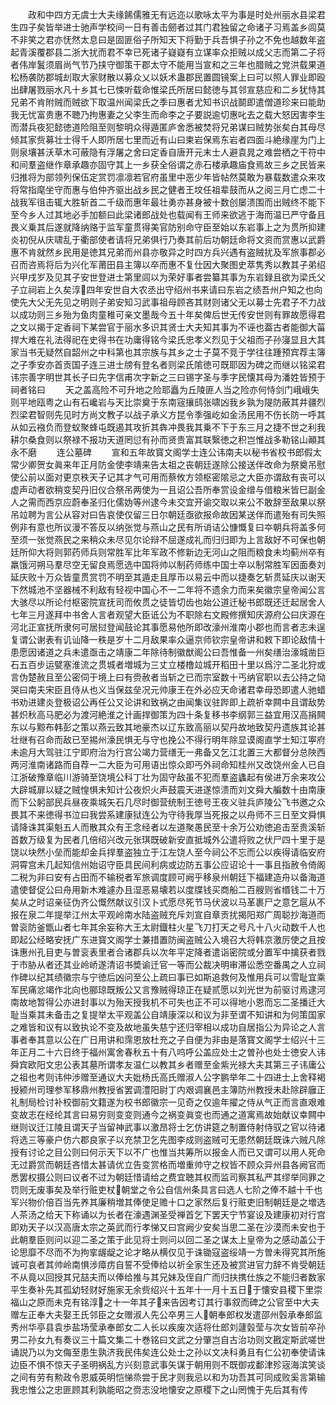 <!-- { "loadSidebar": true } -->
　　政和中四方无虞士大夫缘餙儒雅无有远迩以歌咏太平为事是时处州丽水县梁君生四子矣皆举进士驰声学校间一日有善击劒者过其门君独留之命诸子习焉盖乡闾莫不非笑之君亦怃然太息曰是固匪俗子所知天下将勤于兵吾惧子孙之不免也越数年盗起青溪覆郡县二浙大扰而君不幸已死诸子嶷嶷有立谋率众拒贼以成父志而第二子将者伟岸鬒须眉尚气节乃挟守御策干郡太守不能用当宣和之三年也腊贼之党洪载果道松杨袭防郡城刦取大家财散以募众乂以妖术蛊郡民置圆镜案上曰可以照人罪业即殴出肆屠戮丽水凡十乡其七已悚听载命惟梁氏所居曰懿徳与其邻宣慈应和二乡犹恃其兄弟不肯附贼而贼欲下取温州闻梁氏之季曰惠者尤知书识战鬬即遣僧道珍来曰能助我无忧富贵惠不聴乃拘惠妻之父李生而命李之子要説逾切惠叱去之载大怒因害李生而潜兵夜犯懿徳道险阻至则黎明众得遁匿庐舍悉被焚将兄弟谋曰贼势张矣白其母尽倾其家赀募壮士得千人即所居七里而近有山曰柬岩保焉东岩者四面斗絶缘崖为门上则泉壤甚沃草木可蔽隐有浮屠之舍曰定香自唐开元末士人避袁晁之难尝栖之干符中和间羣盗继作章承趣亦固守其上一乡获全俗谓之赤石楼承趣庙食焉故三乡之民皆来归推将为部领列保伍定赏罚凛凛若官府虽里中恶少年皆帖然莫敢为暴载数遣众来攻将常指麾坐守而惠与伯仲齐驱出战乡民之健者王坟任祖辈鼓而从之阅三月亡虑二十战我军徂击辄大胜斩首二千级而惠年最壮勇亦甚身被十数创屡溃围而出贼终不能下至今乡人过其地必手加额曰此梁诸郎战处也载闻有王师来欲逃于海而温已严守备且畏义乗其后遂就降纳赂于监军童贯得美官防别命守臣至始以东岩事上之为贯所抑建炎初倪从庆啸乱于衢部使者请将兄弟俱行乃奏其前后功朝廷命将文资而赏惠以武爵惠不肯就然乡民用是徳其兄弟而州县亦敬异之时四方兵兴遇有盗贼扰及军旅事郡必召而咨焉将后为兴化军莆田县主簿以卒而惠不复仕因大聚图史萃隽秀以教其子弟绍兴甲戌岁及见其子安世登进士第里闾以为荣好事者尝纂其事为东岩録且欲为梁氏父子立祠岩上久矣淳四年安世自大农丞出守绍州书来请曰东岩之绩吾州户知之也向使先大父无先见之明则子弟安知习武事祖母顾吝其财则诸父无以募士先君子不力战以成功则三乡殆为鱼肉童稚可亲文墨哉今五十年矣俾后世无传安世则有罪故愿得君之文以揭于定香祠下某尝官于丽水多识其贤士大夫知其事为不诬也葢古者能御大菑捍大难在礼法得祀在史得书在功庸得铭今梁氏忠孝义烈见于父祖而子孙寖显且大其家当书无疑然自韶州之中科第也其宗族与其乡之士子莫不竞于学往往踵预宾荐主簿之子季安亦首贡国子连三进士牓有登名者则梁氏隂徳可既耶因为碑之而继以铭梁君讳宗善字明世其长子曰先字信甫次字新之三曰锡字圣与季字民懐其母为潘姓皆预于祠者铭曰
　　天之盖高险不可升地之险耶矗为丘陵匪人当之险亦何恃剑门峨峨失则平地瓯粤之山有石巉岩与天比崇奠于东南宼攘鸱张啸凶我乡孰为隄防蔽其井疆烈烈梁君智则先见时方尚文教子以战子承义方昆令季强屹如金汤民用不伤长防一呼其从如云襁负而登蚁聚蜂屯既遏其攻折其犇冲畏我其乗不下于东三月之捷不世之利我耕尔桑食则以祭禄不报功天道罔愆有孙而贤贵富其联繄徳之积岂惟战多勒铭山顚其永不磨
　　连公墓碑
　　宣和五年故寳文阁学士连公讳南夫以秘书省校书郎假太常少卿贺女眞来年正月防金使李靖来告太祖之丧朝廷遂除公接送伴改命为祭奠吊慰使公前以面对更京秩天子记其才气可用而蔡攸方领枢密隂忌之大臣亦谓敌有丧可以虚声动者欲稍变契丹旧仪合祭吊两使为一且诏公吾所奉赏设金缯与借粮米皆巳副金人之需而西京应蔚奉圣归化儒妫等州逮今未交宜开谕交取以来公不敢辞至敌果以祭吊竝聘为言公从容对曰告哀使仅留三日尔朝廷亟欲报命故因某送伴而遣殆有司失照例非有意也所议漫不答反以纳张觉与燕山之民有所诮诘公慷慨复曰夲朝兵将盖多何至须一张觉燕民之来稍众未尽见尔论辩不屈遂成礼而归归即为上言敌好不可保也朝廷所仰大将则郭药师兵则常胜军比年军政不修新边无河山之阻而粮食未均蓟州卒有羸饿河朔马羣尽空无留良焉愿选中国将帅以制药师练中国士卒以制常胜军因面奏刘延庆败十万众皆童贯赏罚不明至其遁走且厚币以易云中而以捷奏乞斩贯延庆以谢天下然城池不坚器械不利敌有轻视中国心不一二年将不遗余力而来矣徽宗皇帝闻公言大骇尽以所论付枢密院宣抚司而攸贯之徒皆切齿也始公道迁秘书郎既还迁起居舍人七年三月遂拜中书舍人言者观望大臣诋公为不职除右文殿修撰知庆源府公曰庆源在河北正宣抚所隶何可居挝登闻鼓论其事愿易他所即改濠州淮南小郡也而言者志未逞复谓公谢表有讥讪降一秩是岁十二月敌果率众逼京师钦宗皇帝讲和敕下即论敌情十患愿因诸道之兵未遣亟击之靖康二年除待制徽猷阁公曰吾惟备一州矣缮治濠城凿巨石五百步运甓塞淮流之贯城者増城为三丈立楼橹竝城开稻田十里以爲泞二圣北狩或言伪楚赦且至公密伺于境上曰有赍赦者当斩之已而宗室数十丐纳官职以去公持之恸哭曰南夫宋臣且侍从也义当保兹垒况元帅康王在外必应天命诸君幸母恐即遣人驰蜡书劝进建炎登极诏公再任公又论讲和致祸之由闻集议驻跸即上疏祈幸闗中且谓敌势甚炽秋高马肥必为渡河絶淮之计画捍御策为四十条复移书李纲郭三益宜用汉高捐闗东以与黥布韩彭之策以燕云致其地豪杰以辽东致高丽以契丹故地致契丹遗族其论甚壮继有召命而敌已至掦州濠民惧无与守也挽公不得行明年除显谟阁直学士知江寕府未逾月大驾驻江宁即府治为行宫公竭力营缮无一弗备又乞江北置三大都督分总陜西两河淮南诸路而自荐一二大臣为可用语出惊众即丐外祠命知桂州又改饶州金人已自江浙破豫章临川游骑至饶境公科丁壮为固守敌虽不犯而羣盗蠭起有侯进万余来攻公大辟城扉以疑之贼惶惧未知计公夜炽火声鼓震天进遂惊溃而刘文舜大艑数十由南康而下公躬部民兵昼夜乘城矢石几尽时御营统制王徳号王夜义驻兵庐陵公飞书邀之众畏其不来徳得书泣曰我尝系建康狱连公为守待我厚当死报之以舟师不三日至文舜惧请降诛其渠魁五人而散其众有王念经者以左道聚愚民至十余万公劝徳追击至贵溪斩首数万级复为民者几倍绍兴改元张琪既破新安直抵城外公遣将败之伏尸四十里于是饶以块然小垒而能却金兵捍羣盗独立于江左饶人至今祠公不忘而公以疾得请临安府洞霄宫未几起知信州始诏守臣具民间利病或边防五事公应诏论十一事且指赦令倚阁二税为非曰安有占田而不输税者军旅调度顾可阙乎移泉州朝廷下福建造舟以备海道遣使督促公曰舟用新木难遽办且湿恶易壊若以度牒钱买商船二百艘则省缗钱二十万矣从之时诏亲征伪齐公慨然献议引汉卜式愿尽死节马伏波以马革裹尸之意乞扈从不报在泉二年提举江州太平观岭南水陆盗贼充斥刘宣自章贡扰揭阳郑广周聪抄海道而曽衮防釜甑山者七年其余妄称大王太尉鐡柱火星飞刀打天之号凡十八火动数千人也即起公经略安抚广东进寳文阁学士兼措置防闽盗贼公入境召大将韩京激厉使之且按诛惠州孔目吏与曽衮表里者合诸郡兵以次年平定降者遣诣密院或分置军中擒获者戮于市胁从者还其业岭峤遂清诏书奬谕迁官一等而公裁决明审滞讼悉空番禺之人立祠作碑以纪其绩徽宗与宁徳后凶问至公上疏曰事已如斯追救何及惟用兵可以雪耻宜乘军民痛忿竭作北向也郦琼既叛公又言豫贼得琼正在疑贰愿以刘光世为前驱讨焉逮河南故地暂得公亦进封事以为殆天授我机不可失也正不可以得地小恩而忘二圣播迁大耻当乘其未备击之复提举太平观盖公自靖康深以和议为非至谓不知讲和为何策国家之难皆和议有以致执论不变及故地虽失慈宁还归宰相以成功自居指公为异论之人言事者奉其意以公在广日用讲和霈恩放杜充之子自便为非由是落寳文阁学士绍兴十三年正月二十六日终于福州寓舍春秋五十有八呜呼公盖应处士之曽孙也处士徳安人讳舜宾欧阳文忠公表其墓所谓孝友温仁以教其乡者赠至金紫光禄大夫其第三子讳庸公之祖也考则讳仲渉赠至通议大夫妣杨氏高氏赠淑人公字鹏举年二十四进士上舍释褐授颍州司理参军移鼎州教授省罢调澧阳尉丁内艰调襄邑主簿防州教授未赴除辟廱正礼制局检讨补校御前文籍遂为校书郎徽宗一见奇之仅逾年擢之侍从气正而言直艰难变故志在经纶其言曰易穷则变变则通今之祸变眞变也而通之道寓焉故始献议幸闗中继则议迁江陵且谓天子当留神武事以激昂将士乞仿讲筵之制置侍射侍驭之官以待诸将选三等豪户仿六郡良家子以充禁卫乞先图李成则盗贼可无患然朝廷既诛六贼凡除授有讨论之目公则曰何示天下以不广也惟当共筹所以报金人而已又谓可以用人死命无过爵赏而朝廷吝惜太甚请优立告变赏格而増重帅守之权皆不顾众异州县各阙官而悉罢权摄公则曰议者不过为朝廷惜请给之费宜聴其权而监司察其私严其缪举同罪之罚则无废事矣及举行赃吏杖朝堂之令公自信州条具言曰选人七阶之俸不越十千也军兴物价倍百当先养其廉稍増其俸使足赡十口之家然后复行赃吏旧制朝廷是之増选人茶汤之给天下称诵以为长者在濠遇渊圣受禅首乞下罢天宁节宴设及建康初对行宫即劝天子以汉高唐太宗之英武而行孝悌又曰宫阙少安矣当思二圣在沙漠而未安也于此朝羣臣则问以迎二圣之策于此见将士则问以回二圣之谋太上皇帝为之感动盖公于论思靡不尽而不为拘挛龌龊之论才略从横仅见于诛锄寇盗绥靖一方曽未得究其所施诚可哀者其帅岭南惧涉瘴疠自誓不受俸给以祈全家生还及被赏进官力辞不肯受朝廷不从竟以回授其兄喆夫而以俸给推与其兄妹及侄自广而归扶携仕族之不能归者数家平生奏补先其孤幼轻财好施家无余赀绍兴十五年十一月十五日于懐安县稷下里崇福山之原而未克有铭淳之十一年其子来告因考订其行事叙而碑之公官至中大夫赠左正奉大夫娶王氏邻臣之女赠淑人先公卒男三人朝奉郎权发遣邵州瑴承奉郎监秀州华亭县袁歩盐场莹承奉郎女二人长以疾废次适将仕郎刘蘧瑴莹与次女皆前卒孙男二孙女九有奏议三十篇文集二十巻铭曰文武之分肇岂自古治功则文戡定斯武嗟世诵説乃以为文侮至患生孰济我民伟矣连公处士之孙以文决科勇且有仁公初奉使请诛边臣不惧不惊天子圣明祸乱方兴刻意武事矢谋于朝用则不既御戎鄱津殄宼海滨笑谈之间有劳有勲政令恩威英明恺悌烝尝于民才则我忌以和为功吾其可同成败奚言第输我忠惟公之忠匪顾其利孰能昭之赍志没地懐安之原稷下之山罔愧于先后其有传
